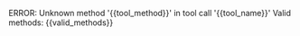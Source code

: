 ERROR: Unknown method '{{tool_method}}' in tool call '{{tool_name}}'
Valid methods:
{{valid_methods}}
